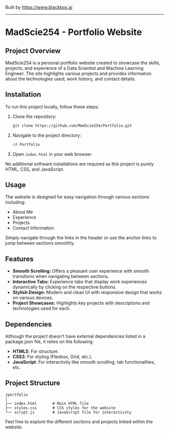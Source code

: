 
Built by https://www.blackbox.ai

---

# MadScie254 - Portfolio Website

## Project Overview
MadScie254 is a personal portfolio website created to showcase the skills, projects, and experience of a Data Scientist and Machine Learning Engineer. The site highlights various projects and provides information about the technologies used, work history, and contact details.

## Installation
To run this project locally, follow these steps:

1. Clone the repository:
   ```bash
   git clone https://github.com/MadScie254/Portfolio.git
   ```
2. Navigate to the project directory:
   ```bash
   cd Portfolio
   ```
3. Open `index.html` in your web browser.

No additional software installations are required as this project is purely HTML, CSS, and JavaScript.

## Usage
The website is designed for easy navigation through various sections including:
- About Me
- Experience
- Projects
- Contact Information

Simply navigate through the links in the header or use the anchor links to jump between sections smoothly.

## Features
- **Smooth Scrolling:** Offers a pleasant user experience with smooth transitions when navigating between sections.
- **Interactive Tabs:** Experience tabs that display work experiences dynamically by clicking on the respective buttons.
- **Stylish Design:** Modern and clean UI with responsive design that works on various devices.
- **Project Showcases:** Highlights key projects with descriptions and technologies used for each.

## Dependencies
Although the project doesn't have external dependencies listed in a package.json file, it relies on the following:

- **HTML5**: For structure.
- **CSS3**: For styling (Flexbox, Grid, etc.).
- **JavaScript**: For interactivity like smooth scrolling, tab functionalities, etc.

## Project Structure
```plaintext
/portfolio
│
├── index.html       # Main HTML file
├── styles.css       # CSS styles for the website
└── script.js        # JavaScript file for interactivity
```

Feel free to explore the different sections and projects linked within the website.
